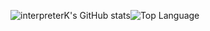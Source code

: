 ![interpreterK's GitHub stats](https://github-readme-stats.vercel.app/api?username=interpreterK&count_private=true&show_icons=true&theme=github_dark)![Top Language](https://github-readme-stats.vercel.app/api/top-langs/?username=interpreterK&langs_count=10&layout=compact&theme=github_dark)
